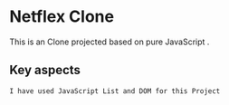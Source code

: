 # Netflex Clone

This is an Clone projected based on pure JavaScript . 

## Key aspects


```bash
I have used JavaScript List and DOM for this Project
```
